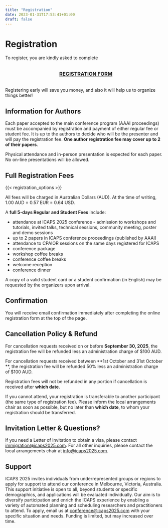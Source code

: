 ```yaml
---
title: "Registration"
date: 2023-01-31T17:53:41+01:00
draft: false
---
```


# Registration

<!-- The registration for the **35th International Conference on Automated Planning and Scheduling (ICAPS) 2024** will be handled directly by the Banff Centre for Arts and Creativity. -->

<!-- You can use the registration form to both (1) register for the conference and (2) request accommodation at the conference venue ($230 CAD for a single bed and $250 for a two-bed room).  -->
To register, you are kindly asked to complete

<div style="width: 100%; padding: 1%; text-align: center;">

 <p><a href="http://mers.cventevents.com/ICAPS-2025" target="_blank"><span style="font-weight: bold;font-size: 16px;">REGISTRATION FORM</span></a></p>

</div>

Registering early will save you money, and also it will help us to organize things better!
<!--
The deadline for **early registration is Wednesday September 3, 2025** and the **late registration deadline is Friday October 31, 2025**. -->

## Information for Authors

Each paper accepted to the main conference program (AAAI proceedings) must be accompanied by registration and payment of either regular fee or student fee. It is up to the authors to decide who will be the presenter and will pay the registration fee. **One author registration fee may cover up to 2 of their papers**.

Physical attendance and in-person presentation is expected for each paper. No on-line presentations will be allowed.

## Full Registration Fees

{{< registration_options >}}

All fees will be charged in Australian Dollars (AUD). At the time of writing, 1.00 AUD = 0.57 EUR = 0.64 USD.

A **full 5-days Regular and Student Fees** include:

* attendance at ICAPS 2025 conference - admission to workshops and tutorials, invited talks, technical sessions, community meeting, poster and demo sessions
* up to 2 papers in ICAPS conference proceedings (published by AAAI)
* attendance to CPAIOR sessions on the same days registered for ICAPS
* conference package
* workshop coffee breaks
* conference coffee breaks
* welcome reception
* conference dinner

A copy of a valid student card or a student confirmation (in English) may be requested by the organizers upon arrival.

## Confirmation

You will receive email confirmation immediately after completing the online registration form at the top of the page.

## Cancellation Policy & Refund

For cancellation requests received on or before **September 30, 2025**, the registration fee will be refunded less an administration charge of $100 AUD.

For cancellation requests received between **1st October and 31st October **, the registration fee will be refunded 50% less an administration charge of $100 AUD.

Registration fees will not be refunded in any portion if cancellation is received after **which date**.

If you cannot attend, your registration is transferable to another participant (the same type of registration fee). Please inform the local arrangements chair as soon as possible, but no later than **which date**, to whom your registration should be transferred.

## Invitation Letter & Questions?

If you need a Letter of Invitation to obtain a visa, please contact <immigration@icaps2025.com>. For all other inquiries, please contact the local arrangements chair at <info@icaps2025.com>.

## Support

ICAPS 2025 invites individuals from underrepresented groups or regions to apply for support to attend our conference in Melbourne, Victoria, Australia. This support initiative is open to all, beyond students or specific demographics, and applications will be evaluated individually. Our aim is to diversify participation and enrich the ICAPS experience by enabling a variety of automated planning and scheduling researchers and practitioners to attend. To apply, email us at <conference@icaps2025.com> with your specific situation and needs. Funding is limited, but may increased over time.
